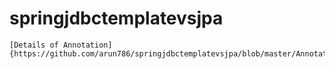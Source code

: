 # springjdbctemplatevsjpa

 
    [Details of Annotation] {https://github.com/arun786/springjdbctemplatevsjpa/blob/master/AnnotationDescription.md}
